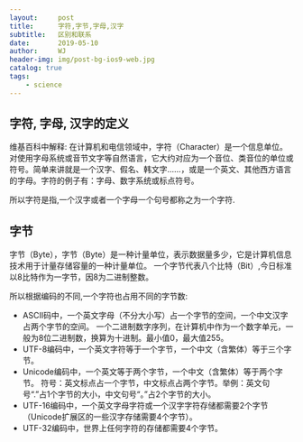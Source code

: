 ```yaml
---
layout:     post
title:      字符,字节,字母,汉字
subtitle:   区别和联系
date:       2019-05-10
author:     WJ
header-img: img/post-bg-ios9-web.jpg
catalog: true
tags:
    - science
---
```


## 字符, 字母, 汉字的定义
维基百科中解释:
在计算机和电信领域中，字符（Character）是一个信息单位。对使用字母系统或音节文字等自然语言，它大约对应为一个音位、类音位的单位或符号。简单来讲就是一个汉字、假名、韩文字……，或是一个英文、其他西方语言的字母。字符的例子有：字母、数字系统或标点符号。

所以字符是指,一个汉字或者一个字母一个句号都称之为一个字符.

## 字节
字节（Byte），字节（Byte）是一种计量单位，表示数据量多少，它是计算机信息技术用于计量存储容量的一种计量单位。
一个字节代表八个比特（Bit）,今日标准以8比特作为一字节，因8为二进制整数。

所以根据编码的不同,一个字符也占用不同的字节数:

- ASCII码中，一个英文字母（不分大小写）占一个字节的空间，一个中文汉字占两个字节的空间。
一个二进制数字序列，在计算机中作为一个数字单元，一般为8位二进制数，换算为十进制。最小值0，最大值255。
- UTF-8编码中，一个英文字符等于一个字节，一个中文（含繁体）等于三个字节。
- Unicode编码中，一个英文等于两个字节，一个中文（含繁体）等于两个字节。
    符号：英文标点占一个字节，中文标点占两个字节。举例：英文句号“.”占1个字节的大小，中文句号“。”占2个字节的大小。
- UTF-16编码中，一个英文字母字符或一个汉字字符存储都需要2个字节（Unicode扩展区的一些汉字存储需要4个字节）。
- UTF-32编码中，世界上任何字符的存储都需要4个字节。
